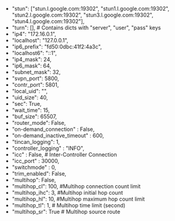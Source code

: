 *  "stun": ["stun.l.google.com:19302", "stun1.l.google.com:19302",
             "stun2.l.google.com:19302", "stun3.l.google.com:19302",
             "stun4.l.google.com:19302"],
* "turn": [],  # Contains dicts with "server", "user", "pass" keys
* "ip4": "172.16.0.1",
*  "localhost": "127.0.0.1",
* "ip6_prefix": "fd50:0dbc:41f2:4a3c",
*  "localhost6": "::1",
*  "ip4_mask": 24,
*  "ip6_mask": 64,
*  "subnet_mask": 32,
* "svpn_port": 5800,
*  "contr_port": 5801,
*  "local_uid": "",
*  "uid_size": 40,
*  "sec": True,
*   "wait_time": 15,
*   "buf_size": 65507,
*   "router_mode": False,
*    "on-demand_connection" : False,
*    "on-demand_inactive_timeout" : 600,
*  "tincan_logging": 1,
*  "controller_logging" : "INFO",
*  "icc" : False, # Inter-Controller Connection
*   "icc_port" : 30000,
*   "switchmode" : 0,
*  "trim_enabled": False,
*   "multihop": False,
*  "multihop_cl": 100, #Multihop connection count limit
*   "multihop_ihc": 3, #Multihop initial hop count
*   "multihop_hl": 10, #Multihop maximum hop count limit
*   "multihop_tl": 1,  # Multihop time limit (second)
*   "multihop_sr": True # Multihop source route